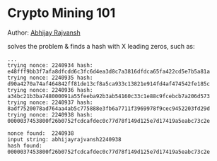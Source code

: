 # Crypto Mining 101

Author: [Abhijay Rajvansh](https://abhijayrajvansh.com)

solves the problem & finds a hash with X leading zeros, such as:

```
...
trying nonce: 2240934 hash: e48fff9bb3f7afa8dfcdd6c3fc6d4ea3d8c7a3816dfdca65fa422cd5e7b5a81a
trying nonce: 2240935 hash: d90a4270a74af464842ff81de13cf8a5ca933c13821e914fd4af474542fe185c
trying nonce: 2240936 hash: a34bc21b3ba748000091a55feeba92b3ab54160c33c1e88c9fcebcb7a206d573
trying nonce: 2240937 hash: 8adf7520078ad764aa4ab5c775888e3fb6a7711f3969978f9cec9452203fd29d
trying nonce: 2240938 hash: 0000037453800f26b0752fcdcafdec0c77d78f149d125e7d17419a5eabc73c2e

nonce found:  2240938
input string: abhijayrajvansh2240938
hash found: 0000037453800f26b0752fcdcafdec0c77d78f149d125e7d17419a5eabc73c2e
```

